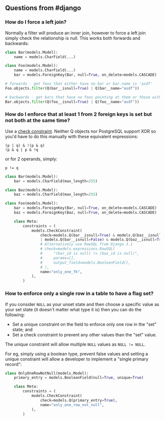 ## Questions from #django

### How do I force a left join?

Normally a filter will produce an inner join, however to force a left join simply check the relationship is null.  This works both forwards and backwards:

```python
class Bar(models.Model):
    name = models.CharField(...)

class Foo(models.Model):
    name = models.CharField(...)
    bar = models.ForeignKey(Bar, null=True, on_delete=models.CASCADE)

# forwards - get foos that either have no bar or bar.name is 'asdf'
Foo.objects.filter(Q(bar__isnull=True) | Q(bar__name="asdf"))

# backwards - get bars that have no foos pointing at them or those with foo.name is 'asdf'
Bar.objects.filter(Q(foo__isnull=True) | Q(foo__name="asdf"))
```

### How do I enforce that at least 1 from 2 foreign keys is set but not both at the same time?

Use a [check constraint](https://docs.djangoproject.com/en/3.1/ref/models/constraints/#checkconstraint). Neither Q objects nor PostgreSQL support XOR so you'd have to do this manually with these equivalent expressions:

```
(p | q) & !(p & q)
!p & q | p & !q
```

or for 2 operands, simply:

```
p != q
```

```python 
class Bar(models.Model):
    bar = models.CharField(max_length=255)

class Baz(models.Model):
    baz = models.CharField(max_length=255)

class Foo(models.Model):
    bar = models.ForeignKey(Bar, null=True, on_delete=models.CASCADE)
    baz = models.ForeignKey(Baz, null=True, on_delete=models.CASCADE)

    class Meta:
        constraints = (
            models.CheckConstraint(
                check=models.Q(bar__isnull=True) & models.Q(baz__isnull=False)
                | models.Q(bar__isnull=False) & models.Q(baz__isnull=True),
                # Alternatively use RawSQL from Django 3.1
                # check=models.expressions.RawSQL(
                #     "(bar_id is null) != (baz_id is null)",
                #     params=[],
                #     output_field=models.BooleanField(),
                # ),
                name="only_one_fk",
            ),
        )
```

### How to enforce only a single row in a table to have a flag set?

If you consider `NULL` as your unset state and then choose a specific value as your set state (it doesn't matter what type it is) then you can do the following:
* Set a unique constraint on the field to enforce only one row in the "set" state; and
* Set a check constraint to prevent any other values than the "set" value.

The unique constraint will allow multiple `NULL` values as `NULL != NULL`.

For eg, simply using a boolean type, prevent false values and setting a unique constraint will allow a developer to implement a "single primary record":
```python
class OnlyOneRowNotNull(models.Model):
    primary_entry = models.BooleanField(null=True, unique=True)

    class Meta:
        constraints = (
            models.CheckConstraint(
                check=models.Q(primary_entry=True),
                name="only_one_row_not_null",
            ),
        )
```
